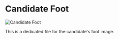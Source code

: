 # Candidate Foot

![Candidate Foot](/candidate-foot.jpeg)

This is a dedicated file for the candidate's foot image.
